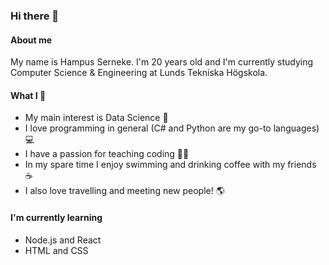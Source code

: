 ### Hi there 👋

#### About me

My name is Hampus Serneke. I'm 20 years old and I'm currently studying Computer Science & Engineering at Lunds Tekniska Högskola.

#### What I :green_heart:
* My main interest is Data Science :test_tube:
* I love programming in general (C# and Python are my go-to languages) :computer:
* I have a passion for teaching coding :man_teacher:
* In my spare time I enjoy swimming and drinking coffee with my friends :coffee:
* I also love travelling and meeting new people! :earth_americas:

#### I'm currently learning
- Node.js and React
- HTML and CSS

###

<!--
**HampSwe/HampSwe** is a ✨ _special_ ✨ repository because its `README.md` (this file) appears on your GitHub profile.

Here are some ideas to get you started:

- 🔭 I’m currently working on ...
- 🌱 I’m currently learning ...
- 👯 I’m looking to collaborate on ...
- 🤔 I’m looking for help with ...
- 💬 Ask me about ...
- 📫 How to reach me: ...
- 😄 Pronouns: ...
- ⚡ Fun fact: ...
-->
